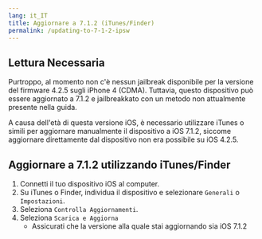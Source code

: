 ```yaml
---
lang: it_IT
title: Aggiornare a 7.1.2 (iTunes/Finder)
permalink: /updating-to-7-1-2-ipsw
---
```


## Lettura Necessaria

Purtroppo, al momento non c'è nessun jailbreak disponibile per la versione del firmware 4.2.5 sugli iPhone 4 (CDMA). Tuttavia, questo dispositivo può essere aggiornato a 7.1.2 e jailbreakkato con un metodo non attualmente presente nella guida.

A causa dell'età di questa versione iOS, è necessario utilizzare iTunes o simili per aggiornare manualmente il dispositivo a iOS 7.1.2, siccome aggiornare direttamente dal dispositivo non era possibile su iOS 4.2.5.

## Aggiornare a 7.1.2 utilizzando iTunes/Finder

1. Connetti il tuo dispositivo iOS al computer.
1. Su iTunes o Finder, individua il dispositivo e selezionare `Generali` o `Impostazioni`.
1. Seleziona `Controlla Aggiornamenti`.
1. Seleziona `Scarica e Aggiorna`
    - Assicurati che la versione alla quale stai aggiornando sia iOS 7.1.2